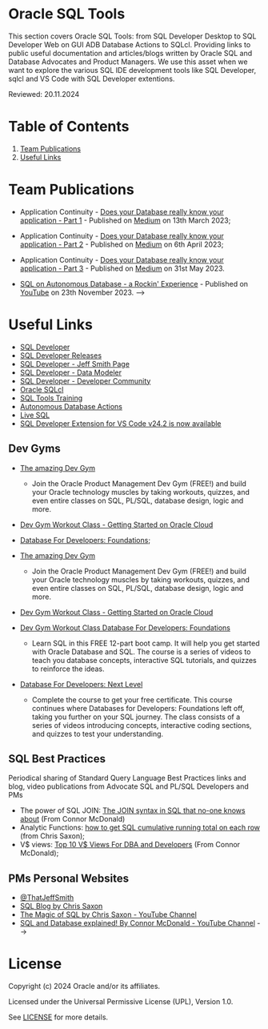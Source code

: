 # Oracle SQL Tools

This section covers Oracle SQL Tools: from SQL Developer Desktop to SQL Developer Web on GUI ADB Database Actions to SQLcl.
Providing links to public useful documentation and articles/blogs written by Oracle SQL and Database Advocates and Product Managers.
We use this asset when we want to explore the various SQL IDE development tools like SQL Developer, sqlcl and VS Code with SQL Developer extentions.

Reviewed: 20.11.2024

# Table of Contents
 
1. [Team Publications](#team-publications)
2. [Useful Links](#useful-links)

# Team Publications

- Application Continuity - [Does your Database really know your application - Part 1](https://medium.com/@paulbrad71/application-continuity-on-adb-does-your-database-know-your-application-376e44d8a30) - Published on [Medium](http://www.medium.com) on 13th March 2023;

- Application Continuity - [Does your Database really know your application - Part 2](https://medium.com/@paulbrad71/does-your-database-really-know-your-application-second-part-48321b0ab81) - Published on [Medium](http://www.medium.com) on 6th April 2023;

- Application Continuity - [Does your Database really know your application - Part 3](https://medium.com/@paulbrad71/application-continuity-on-adb-does-your-database-know-your-application-376e44d8a30) - Published on [Medium](http://www.medium.com) on 31st May 2023.

- [SQL on Autonomous Database - a Rockin' Experience](https://www.youtube.com/watch?v=jcrPvP4SKLQ) - Published on [YouTube](http://www.youtube.com) on 23th November 2023.  -->

# Useful Links

- [SQL Developer](https://www.oracle.com/uk/database/sqldeveloper/)
- [SQL Developer Releases](https://docs.oracle.com/en/database/oracle/sql-developer/)
- [SQL Developer - Jeff Smith Page](https://www.thatjeffsmith.com/sql-developer/)
- [SQL Developer - Data Modeler](https://www.oracle.com/database/sqldeveloper/technologies/sql-data-modeler/)
- [SQL Developer - Developer Community](https://forums.oracle.com/ords/apexds/domain/dev-community/category/sql_developer?tags=sql-developer)
- [Oracle SQLcl](https://www.oracle.com/uk/database/sqldeveloper/technologies/sqlcl/)
- [SQL Tools Training](https://education.oracle.com/database/oracle-database/pFamily_32)
- [Autonomous Database Actions](https://docs.oracle.com/en/cloud/paas/autonomous-database/serverless/adbsb/connect-database-actions.html#GUID-102845D9-6855-4944-8937-5C688939610F)
- [Live SQL](https://livesql.oracle.com/apex/f?p=590:1000)
- [SQL Developer Extension for VS Code v24.2 is now available](https://www.thatjeffsmith.com/archive/2024/07/sql-developer-extension-for-vs-code-24-2-is-now-available/)


## Dev Gyms 
- [The amazing Dev Gym](https://devgym.oracle.com/pls/apex/f?p=10001:20011::::20011::) 
    - Join the Oracle Product Management Dev Gym (FREE!) and build your Oracle technology muscles by taking workouts, quizzes, and even entire classes on SQL, PL/SQL, database design, logic and more.
- [Dev Gym Workout Class - Getting Started on Oracle Cloud](https://devgym.oracle.com/pls/apex/f?p=10001:29:4444375111375:::29:P29_CLASS_ID:20342&cs=1qfK8bInptu93se5QM5iMzsT-iih_gFsY78j308d3ZUzrCzX2c0-kgiimo59pm0c_NblFShALC1oOB8MosiaSYQ)

- [Database For Developers: Foundations](https://devgym.oracle.com/pls/apex/f?p=10001:29:112499394488989:::29:P29_CLASS_ID:5481&cs=1Nx3TDJgh0w-ygq3icYMX7urIWoNPCEJuXLH5pqVOkknGnq2I33EJh57LsiiynySdqwMpwClQNviXsLC73e3-0Q);
 
- [The amazing Dev Gym](https://devgym.oracle.com/pls/apex/f?p=10001:20011::::20011::) 
    - Join the Oracle Product Management Dev Gym (FREE!) and build your Oracle technology muscles by taking workouts, quizzes, and even entire classes on SQL, PL/SQL, database design, logic and more.
- [Dev Gym Workout Class - Getting Started on Oracle Cloud](https://devgym.oracle.com/pls/apex/f?p=10001:29:4444375111375:::29:P29_CLASS_ID:20342&cs=1qfK8bInptu93se5QM5iMzsT-iih_gFsY78j308d3ZUzrCzX2c0-kgiimo59pm0c_NblFShALC1oOB8MosiaSYQ)

- [Dev Gym Workout Class Database For Developers: Foundations](https://devgym.oracle.com/pls/apex/f?p=10001:29:112499394488989:::29:P29_CLASS_ID:5481&cs=1Nx3TDJgh0w-ygq3icYMX7urIWoNPCEJuXLH5pqVOkknGnq2I33EJh57LsiiynySdqwMpwClQNviXsLC73e3-0Q)
    - Learn SQL in this FREE 12-part boot camp. It will help you get started with Oracle Database and SQL. The course is a series of videos to teach you database concepts,   interactive SQL tutorials, and quizzes to reinforce the ideas. 
- [Database For Developers: Next Level](https://devgym.oracle.com/pls/apex/dg/class/databases-for-developers-next-level.html)
    - Complete the course to get your free certificate. This course continues where Databases for Developers: Foundations left off, taking you further on your SQL journey. The class consists of a series of videos introducing concepts, interactive coding sections, and quizzes to test your understanding.


## SQL Best Practices
Periodical sharing of Standard Query Language Best Practices links and blog, video publications from Advocate SQL and PL/SQL Developers and PMs

- The power of SQL JOIN: [The JOIN syntax in SQL that no-one knows about](https://www.youtube.com/watch?v=nb52Gx4i364) (From Connor McDonald)
- Analytic Functions: [how to get SQL cumulative running total on each row](https://blogs.oracle.com/sql/post/cumulative-running-total-of-previous-rows-with-sql) (from Chris Saxon);
- V$ views: [Top 10 V$ Views For DBA and Developers](https://youtu.be/oI1F4vFwM9Q?si=i1UslciVja50792t) (From Connor McDonald);


## PMs Personal Websites

- [@ThatJeffSmith](https://www.thatjeffsmith.com/)
- [SQL Blog by Chris Saxon](https://blogs.oracle.com/sql)
- [The Magic of SQL by Chris Saxon - YouTube Channel](https://www.youtube.com/c/TheMagicofSQL)
- [SQL and Database explained! By Connor McDonald - YouTube Channel](https://www.youtube.com/@DatabaseDude) -->


# License

Copyright (c) 2024 Oracle and/or its affiliates.

Licensed under the Universal Permissive License (UPL), Version 1.0.

See [LICENSE](https://github.com/oracle-devrel/technology-engineering/blob/main/LICENSE) for more details.
